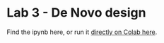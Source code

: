 # Lab 3 - De Novo design

Find the ipynb here, or run it [directly on Colab here](https://colab.research.google.com/drive/1YhNptaAANpwTrzDFZqA6lqkg-Hp1JB_R).